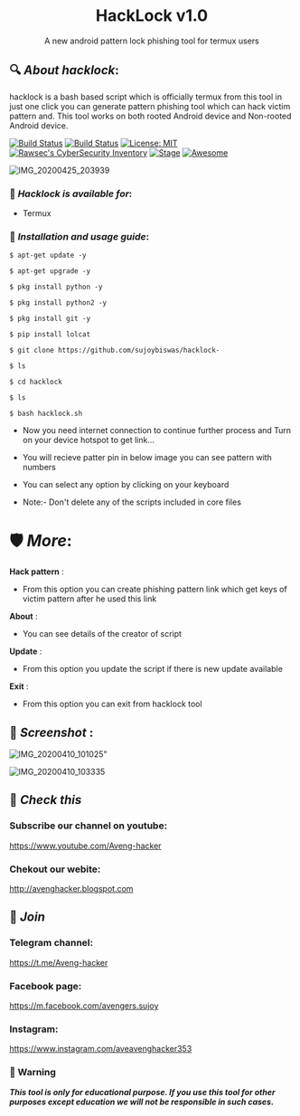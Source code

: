 <h1 align="center">HackLock v1.0</h1>
<p align="center">
      A new android pattern lock phishing tool for termux users
</p>

## 🔍 ***About hacklock***:

hacklock is a bash based script which is officially termux from this tool in just one click you can generate pattern phishing tool which can hack victim pattern and. This tool works on both rooted Android device and Non-rooted Android device.

[![Build Status](https://img.shields.io/github/stars/sujoybiswas/m-wiz.svg)](https://github.com/sujoybiswas/hacklock)
[![Build Status](https://img.shields.io/github/forks/sujoybiswas/m-wiz.svg)](https://github.com/sujoybiswas/hacklock)
[![License: MIT](https://img.shields.io/github/license/sujoybiswas/m-wiz.svg)](https://github.com/sujoybiswas/hacklock)
[![Rawsec's CyberSecurity Inventory](https://inventory.rawsec.ml/img/badges/Rawsec-inventoried-FF5050_flat.svg)](https://inventory.rawsec.ml/tools.html#hacklock)
[![Stage](https://img.shields.io/badge/Release-Stable-brightgreen.svg)]()
[![Awesome](https://awesome.re/badge.svg)](https://awesome.re)

![IMG_20200425_203939](https://user-images.githubusercontent.com/61612610/80455298-1a97df00-8949-11ea-8531-4174de1dbfc8.jpg)

### 📌 ***Hacklock is available for***:

* Termux

### 📌 ***Installation and usage guide***:
```
$ apt-get update -y
```
```
$ apt-get upgrade -y
```
```
$ pkg install python -y 
```
```
$ pkg install python2 -y
```
```
$ pkg install git -y
```
```
$ pip install lolcat
```
```
$ git clone https://github.com/sujoybiswas/hacklock-
```
```
$ ls
```
```
$ cd hacklock
```
```
$ ls
```
```
$ bash hacklock.sh
```

* Now you need internet connection to continue further process and Turn on your device hotspot to get link...

* You will recieve patter pin in below image you can see pattern with numbers

* You can select any option by clicking on your keyboard

* Note:- Don't delete any of the scripts included in core files

# 🛡 ***More***:

__Hack pattern__ :
- From this option you can create phishing pattern link which get keys of victim pattern after he used this link

__About__ :
- You can see details of the creator of script

__Update__ :
- From this option you update the script if there is new update available

__Exit__ :
- From this option you can exit from hacklock tool 

## 📌 ***Screenshot*** :
![IMG_20200410_101025](https://user-images.githubusercontent.com/49580304/78963074-e1233f00-7b13-11ea-97e9-b9d79412fb55.jpg)"

![IMG_20200410_103335](https://user-images.githubusercontent.com/49580304/78964248-31e86700-7b17-11ea-8696-7dbf89b4d7de.jpg)

## 🔗 ***Check this***

### Subscribe our channel on youtube:
https://www.youtube.com/Aveng-hacker 

### Chekout our webite:
http://avenghacker.blogspot.com

## 👥 ***Join***


### Telegram channel:
https://t.me/Aveng-hacker

### Facebook page:
https://m.facebook.com/avengers.sujoy

### Instagram: 
https://www.instagram.com/aveavenghacker353

### 📢 Warning

***This tool is only for educational purpose. If you use this tool for other purposes except education we will not be responsible in such cases.***
